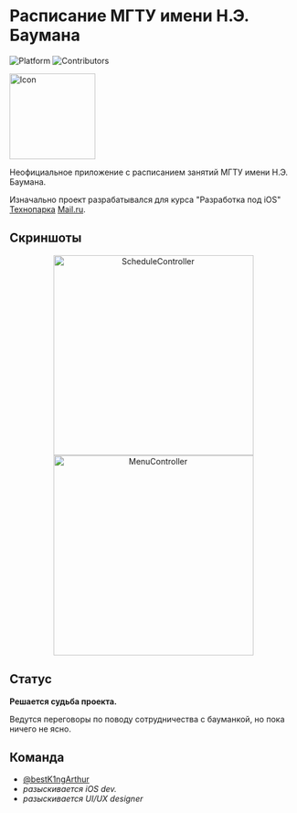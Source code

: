 # Расписание МГТУ имени Н.Э. Баумана
![Platform](https://img.shields.io/badge/platform-iOS-lightgray.svg)
![Contributors](https://img.shields.io/github/contributors/BMSTUScheduleTeam/BMSTUSchedule.svg)

<p align="left">
  <img width=150 src="https://github.com/BMSTUScheduleTeam/App/blob/develop/BMSTUSchedule/Helpers/Screenshots/Icon.png" alt="Icon"/>
</p>

Неофициальное приложение с расписанием занятий МГТУ имени Н.Э. Баумана.

Изначально проект разрабатывался для курса "Разработка под iOS" [Технопарка](https://park.mail.ru) [Mail.ru](https://mail.ru).

## Скриншоты

<p align="center">
  <img src="https://github.com/BMSTUScheduleTeam/App/blob/develop/BMSTUSchedule/Helpers/Screenshots/ScheduleController-screenshot.png" width="350" alt="ScheduleController"/>
  <img src="https://github.com/BMSTUScheduleTeam/App/blob/develop/BMSTUSchedule/Helpers/Screenshots/LessonController-screenshot.png" width="350" hspace="50" alt="MenuController"/>
</p>

## Статус

**Решается судьба проекта.**

Ведутся переговоры по поводу сотрудничества с бауманкой, но пока ничего не ясно.

## Команда
* [@bestK1ngArthur](https://github.com/bestK1ngArthur)
* *разыскивается iOS dev.*
* *разыскивается UI/UX designer*
